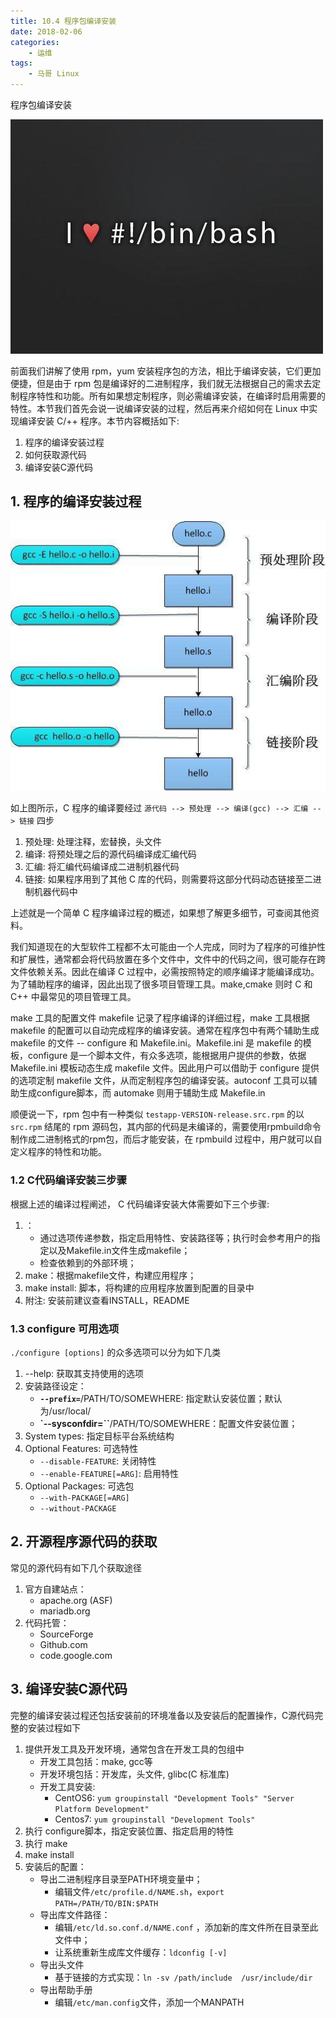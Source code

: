 ```yaml
---
title: 10.4 程序包编译安装
date: 2018-02-06
categories:
    - 运维
tags:
    - 马哥 Linux
---
```


程序包编译安装

![linux-mt](/images/linux_mt/linux_mt.jpg)
<!-- more -->

前面我们讲解了使用 rpm，yum 安装程序包的方法，相比于编译安装，它们更加便捷，但是由于 rpm 包是编译好的二进制程序，我们就无法根据自己的需求去定制程序特性和功能。所有如果想定制程序，则必需编译安装，在编译时启用需要的特性。本节我们首先会说一说编译安装的过程，然后再来介绍如何在 Linux 中实现编译安装 C/++ 程序。本节内容概括如下:
1. 程序的编译安装过程
2. 如何获取源代码
3. 编译安装C源代码

## 1. 程序的编译安装过程
![c_compile](/images/linux_mt/c_compile.jpg)

如上图所示，C 程序的编译要经过 `源代码 --> 预处理 --> 编译(gcc) --> 汇编 --> 链接` 四步
1. 预处理: 处理注释，宏替换，头文件
2. 编译: 将预处理之后的源代码编译成汇编代码
3. 汇编: 将汇编代码编译成二进制机器代码
4. 链接: 如果程序用到了其他 C 库的代码，则需要将这部分代码动态链接至二进制机器代码中

上述就是一个简单 C 程序编译过程的概述，如果想了解更多细节，可查阅其他资料。

我们知道现在的大型软件工程都不太可能由一个人完成，同时为了程序的可维护性和扩展性，通常都会将代码放置在多个文件中，文件中的代码之间，很可能存在跨文件依赖关系。因此在编译 C 过程中，必需按照特定的顺序编译才能编译成功。为了辅助程序的编译，因此出现了很多项目管理工具。make,cmake 则时 C 和 C++ 中最常见的项目管理工具。

make 工具的配置文件 makefile 记录了程序编译的详细过程，make 工具根据 makefile 的配置可以自动完成程序的编译安装。通常在程序包中有两个辅助生成 makefile 的文件 -- configure 和 Makefile.ini。Makefile.ini 是 makefile 的模板，configure 是一个脚本文件，有众多选项，能根据用户提供的参数，依据 Makefile.ini 模板动态生成 makefile 文件。因此用户可以借助于 configure 提供的选项定制 makefile 文件，从而定制程序包的编译安装。autoconf 工具可以辅助生成configure脚本，而 automake 则用于辅助生成 Makefile.in

顺便说一下，rpm 包中有一种类似 `testapp-VERSION-release.src.rpm` 的以 `src.rpm` 结尾的 rpm 源码包，其内部的代码是未编译的，需要使用rpmbuild命令制作成二进制格式的rpm包，而后才能安装，在 rpmbuild 过程中，用户就可以自定义程序的特性和功能。


### 1.2 C代码编译安装三步骤
根据上述的编译过程阐述， C 代码编译安装大体需要如下三个步骤:
1. ：
    - 通过选项传递参数，指定启用特性、安装路径等；执行时会参考用户的指定以及Makefile.in文件生成makefile；
    - 检查依赖到的外部环境；
2. make：根据makefile文件，构建应用程序；
3. make install: 脚本，将构建的应用程序放置到配置的目录中
4. 附注: 安装前建议查看INSTALL，README

### 1.3 configure 可用选项
`./configure [options]` 的众多选项可以分为如下几类
1. --help: 获取其支持使用的选项
2. 安装路径设定：
    - **`--prefix=`**/PATH/TO/SOMEWHERE: 指定默认安装位置；默认为/usr/local/
    - **`--sysconfdir=``**/PATH/TO/SOMEWHERE：配置文件安装位置；
3. System types: 指定目标平台系统结构
4. Optional Features: 可选特性
    - `--disable-FEATURE`: 关闭特性
    - `--enable-FEATURE[=ARG]`: 启用特性
5. Optional Packages: 可选包
    - `--with-PACKAGE[=ARG]`
    - `--without-PACKAGE`


## 2. 开源程序源代码的获取
常见的源代码有如下几个获取途径
1. 官方自建站点：
    - apache.org (ASF)
    - mariadb.org
2. 代码托管：
    - SourceForge
    - Github.com
    - code.google.com

## 3. 编译安装C源代码
完整的编译安装过程还包括安装前的环境准备以及安装后的配置操作，C源代码完整的安装过程如下
1. 提供开发工具及开发环境，通常包含在开发工具的包组中
    - 开发工具包括：make, gcc等
    - 开发环境包括：开发库，头文件, glibc(C 标准库)
    - 开发工具安装:
        - CentOS6: `yum groupinstall "Development Tools" "Server Platform Development"`
        - Centos7: `yum groupinstall "Development Tools"`
2. 执行 configure脚本，指定安装位置、指定启用的特性
3. 执行 make
4. make install
5. 安装后的配置：
    - 导出二进制程序目录至PATH环境变量中；
        - 编辑文件`/etc/profile.d/NAME.sh`，`export PATH=/PATH/TO/BIN:$PATH`
    - 导出库文件路径：
        - 编辑`/etc/ld.so.conf.d/NAME.conf` ，添加新的库文件所在目录至此文件中；
        - 让系统重新生成库文件缓存：`ldconfig [-v]`
    - 导出头文件
        - 基于链接的方式实现：`ln -sv /path/include  /usr/include/dir`
    - 导出帮助手册
        - 编辑`/etc/man.config`文件，添加一个MANPATH
